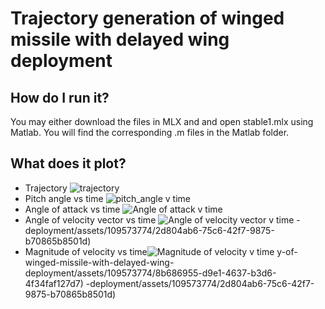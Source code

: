 #  Trajectory generation of winged missile with delayed wing deployment

## How do I run it? 
You may either download the files in MLX and and open stable1.mlx using Matlab. You will find the corresponding .m files in the Matlab folder. 

## What does it plot?
- Trajectory ![trajectory](https://github.com/subhadeepk/Trajectory-of-winged-missile-with-delayed-wing-deployment/assets/109573774/c4ef8ce2-b3bd-4b95-b910-9af1c10e5312)
- Pitch angle vs time ![pitch_angle v time](https://github.com/subhadeepk/Trajectory-of-winged-missile-with-delayed-wing-deployment/assets/109573774/5454427d-7b70-4e89-bdfe-b1e01b682fed)
- Angle of attack vs time ![Angle of attack v time](https://github.com/subhadeepk/Trajectory-of-winged-missile-with-delayed-wing-deployment/assets/109573774/2d804ab6-75c6-42f7-9875-b70865b8501d)
- Angle of velocity vector vs time ![Angle of velocity vector v time](https://github.com/subhadeepk/Trajectory-of-winged-missile-with-delayed-wing-deployment/assets/109573774/8b686955-d9e1-4637-b3d6-4f34faf127d7)
-deployment/assets/109573774/2d804ab6-75c6-42f7-9875-b70865b8501d)
- Magnitude of velocity vs time![Magnitude of velocity v time](https://github.com/subhadeepk/Trajectory-of-winged-missile-with-delayed-wing-deployment/assets/109573774/70c0dcf0-0c6b-400b-bbcc-7b538d8b7757)
y-of-winged-missile-with-delayed-wing-deployment/assets/109573774/8b686955-d9e1-4637-b3d6-4f34faf127d7)
-deployment/assets/109573774/2d804ab6-75c6-42f7-9875-b70865b8501d)
